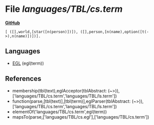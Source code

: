 # File _languages/TBL/cs.term_
**[GitHub](https://github.com/softlang/yas/blob/master/languages/TBL/cs.term)**
```
[ ([],world,[star([n(person)])]), ([],person,[n(name),option([t(->),n(name)])])].
```

## Languages
* [EGL](../languages/EGL.md) (egl(term))

## References
* membership(tbl(text),eglAcceptor(tblAbstract: (~>)),['languages/TBL/cs.term','languages/TBL/ls.term'])
* function(parse,[tbl(text)],[tbl(term)],eglParser(tblAbstract: (~>)),['languages/TBL/cs.term','languages/TBL/ls.term'])
* elementOf('languages/TBL/cs.term',egl(term))
* mapsTo(parse,['languages/TBL/cs.egl'],['languages/TBL/cs.term'])
